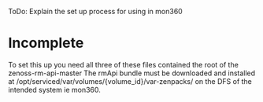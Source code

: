 ToDo: Explain the set up process for using in mon360 

# Incomplete
To set this up you need all three of these files contained the root of the zenoss-rm-api-master 
The rmApi bundle must be downloaded and installed at /opt/serviced/var/volumes/{volume_id}/var-zenpacks/ on the DFS of the intended system ie mon360. 


